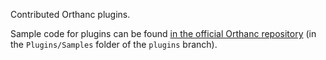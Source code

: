 Contributed Orthanc plugins.

Sample code for plugins can be found [in the official Orthanc repository](https://code.google.com/p/orthanc/source/browse/?name=plugins#hg%2FPlugins%2FSamples) (in the `Plugins/Samples` folder of the `plugins` branch).

